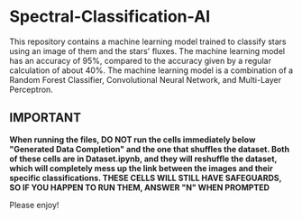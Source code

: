 # Spectral-Classification-AI

This repository contains a machine learning model trained to classify stars using an image of them and the stars' fluxes. The machine learning model has an accuracy of 95%, compared to the accuracy given by a regular calculation of about 40%. The machine learning model is a combination of a Random Forest Classifier, Convolutional Neural Network, and Multi-Layer Perceptron. 

## IMPORTANT

**When running the files, DO NOT run the cells immediately below "Generated Data Completion" and the one that shuffles the dataset. Both of these cells are in Dataset.ipynb, and they will reshuffle the dataset, which will completely mess up the link between the images and their specific classifications. THESE CELLS WILL STILL HAVE SAFEGUARDS, SO IF YOU HAPPEN TO RUN THEM, ANSWER "N" WHEN PROMPTED**

Please enjoy!
